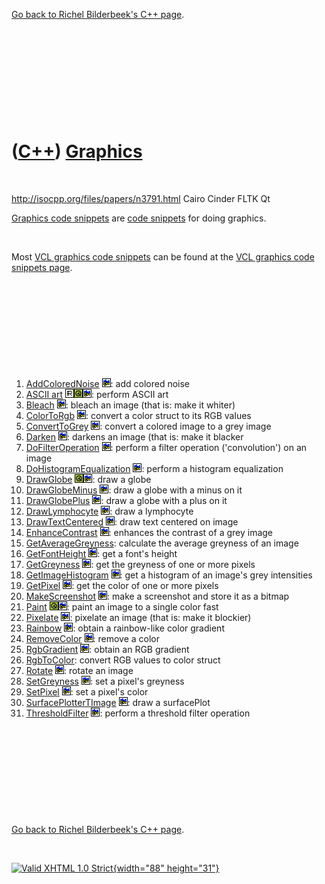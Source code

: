 

[Go back to Richel Bilderbeek's C++ page](Cpp.htm).

 

 

 

 

 

([C++](Cpp.htm)) [Graphics](CppGraphics.htm)
============================================

 

http://isocpp.org/files/papers/n3791.html Cairo Cinder FLTK Qt

[Graphics code snippets](CppGraphics.htm) are [code
snippets](CppCodeSnippets.htm) for doing graphics.

 

Most [VCL graphics code snippets](CppVclGraphics.htm) can be found at
the [VCL graphics code snippets page](CppVclGraphics.htm).

 

 

 

 

 

1.  [AddColoredNoise](CppAddColoredNoise.htm) ![C++
    Builder](PicCppBuilder.png): add colored noise
2.  [ASCII art](CppAsciiArt.htm) ![STL](PicR.png)![Qt](PicQt.png)![C++
    Builder](PicCppBuilder.png): perform ASCII art
3.  [Bleach](CppBleach.htm) ![C++ Builder](PicCppBuilder.png): bleach an
    image (that is: make it whiter)
4.  [ColorToRgb](CppColorToRgb.htm) ![C++ Builder](PicCppBuilder.png):
    convert a color struct to its RGB values
5.  [ConvertToGrey](CppConvertToGrey.htm) ![C++
    Builder](PicCppBuilder.png): convert a colored image to a grey image
6.  [Darken](CppDarken.htm) ![C++ Builder](PicCppBuilder.png): darkens
    an image (that is: make it blacker
7.  [DoFilterOperation](CppDoFilterOperation.htm) ![C++
    Builder](PicCppBuilder.png): perform a filter
    operation ('convolution') on an image
8.  [DoHistogramEqualization](CppDoHistogramEqualization.htm) ![C++
    Builder](PicCppBuilder.png): perform a histogram equalization
9.  [DrawGlobe](CppDrawGlobe.htm) ![Qt](PicQt.png)![C++
    Builder](PicCppBuilder.png): draw a globe
10. [DrawGlobeMinus](CppDrawGlobeMinus.htm) ![C++
    Builder](PicCppBuilder.png): draw a globe with a minus on it
11. [DrawGlobePlus](CppDrawGlobePlus.htm) ![C++
    Builder](PicCppBuilder.png): draw a globe with a plus on it
12. [DrawLymphocyte](CppDrawLymphocyte.htm) ![C++
    Builder](PicCppBuilder.png): draw a lymphocyte
13. [DrawTextCentered](CppDrawTextCentered.htm) ![C++
    Builder](PicCppBuilder.png): draw text centered on image
14. [EnhanceContrast](CppEnhanceContrast.htm) ![C++
    Builder](PicCppBuilder.png): enhances the contrast of a grey image
15. [GetAverageGreyness](CppGetAverageGreyness.htm): calculate the
    average greyness of an image
16. [GetFontHeight](CppGetFontHeight.htm) ![C++
    Builder](PicCppBuilder.png): get a font's height
17. [GetGreyness](CppGetGreyness.htm) ![C++ Builder](PicCppBuilder.png):
    get the greyness of one or more pixels
18. [GetImageHistogram](CppGetImageHistogram.htm) ![C++
    Builder](PicCppBuilder.png): get a histogram of an image's grey
    intensities
19. [GetPixel](CppGetPixel.htm) ![C++ Builder](PicCppBuilder.png): get
    the color of one or more pixels
20. [MakeScreenshot](CppMakeScreenshot.htm) ![C++
    Builder](PicCppBuilder.png): make a screenshot and store it as a
    bitmap
21. [Paint](CppPaint.htm) ![Qt](PicQt.png)![C++
    Builder](PicCppBuilder.png): paint an image to a single color fast
22. [Pixelate](CppPixelate.htm) ![C++ Builder](PicCppBuilder.png):
    pixelate an image (that is: make it blockier)
23. [Rainbow](CppRainbow.htm) ![C++ Builder](PicCppBuilder.png): obtain
    a rainbow-like color gradient
24. [RemoveColor](CppRemoveColor.htm) ![C++ Builder](PicCppBuilder.png):
    remove a color
25. [RgbGradient](CppRgbGradient.htm) ![C++ Builder](PicCppBuilder.png):
    obtain an RGB gradient
26. [RgbToColor](CppRgbToColor.htm): convert RGB values to color struct
27. [Rotate](CppRotate.htm) ![C++ Builder](PicCppBuilder.png): rotate an
    image
28. [SetGreyness](CppSetGreyness.htm) ![C++ Builder](PicCppBuilder.png):
    set a pixel's greyness
29. [SetPixel](CppSetPixel.htm) ![C++ Builder](PicCppBuilder.png): set a
    pixel's color
30. [SurfacePlotterTImage](CppSurfacePlotterTImage.htm) ![C++
    Builder](PicCppBuilder.png): draw a surfacePlot
31. [ThresholdFilter](CppThresholdFilter.htm) ![C++
    Builder](PicCppBuilder.png): perform a threshold filter operation

 

 

 

 

 

[Go back to Richel Bilderbeek's C++ page](Cpp.htm).



 

[![Valid XHTML 1.0 Strict](valid-xhtml10.png){width="88"
height="31"}](http://validator.w3.org/check?uri=referer)
